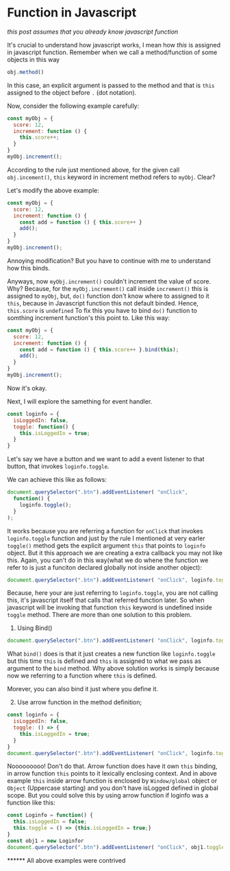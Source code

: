 # Function in Javascript


*this post assumes that you already know javascript function*



It's crucial to understand how javascript works, I mean how *this* is assigned in javascript function.
Remember when we call a method/function of some objects in this way 
```js
obj.method()
```
In this case, an explicit argument is passed to the method and that is `this` assigned to the object before `.` (dot notation).

Now, consider the following example carefully:

```js
const myObj = {
  score: 12,
  increment: function () {
    this.score++;
  }
}
myObj.increment();
```
According to the rule just mentioned above, for the given call `obj.incement()`, `this` keyword in increment method refers to `myObj`. Clear?

Let's modify the above example:

```js
const myObj = {
  score: 12,
  increment: function () {
    const add = function () { this.score++ }
    add();
  }
}
myObj.increment();
```
Annoying modification? But you have to continue with me to understand how this binds.

Anyways, now `myObj.increment()` couldn't increment the value of score. Why?
Because, for the `myObj.increment()` call inside `increment()` this is assigned to `myObj`, but, `do()` function don't know where to assigned to it `this`, because in Javascript function this not default binded. Hence, `this.score` is `undefined` To fix this you have to bind `do()` function to somthing increment function's this point to. Like this way:

```js
const myObj = {
  score: 12,
  increment: function () {
    const add = function () { this.score++ }.bind(this);
    add();
  }
}
myObj.increment();
```
Now it's okay.

Next, I will explore the samething for event handler.

```js
const loginfo = {
  isLoggedIn: false,
  toggle: function() {
    this.isLoggedIn = true;
  }
}
```
Let's say we have a button and we want to add a event listener to that button, that invokes `loginfo.toggle`.

We can achieve this like as follows:
```js
document.querySelector(".btn").addEventListener( "onClick", 
  function() {
    loginfo.toggle();
  }
);
```
It works because you are referring a function for `onClick` that invokes `loginfo.toggle` function and just by the rule I mentioned at very earler `toggle()` method gets the explicit argument `this` that points to `loginfo` object. But it this approach we are creating a extra callback you may not like this. Again, you can't do in this way(what we do whene the function we refer to is just a funciton declared globally not inside another object):
```js
document.querySelector(".btn").addEventListener( "onClick", loginfo.toggle);
```
Because, here your are just referring to `loginfo.toggle`, you are not calling this, it's javascript itself that calls that referred function later. So when javascript will be invoking that function `this` keyword is undefined inside `toggle` method. 
There are more than one solution to this problem.

1. Using Bind()
```js
document.querySelector(".btn").addEventListener( "onClick", loginfo.toggle.bind(loginfo));
```
What `bind()` does is that it just creates a new function like `loginfo.toggle` but this time `this` is defined and `this` is assigned to what we pass as argument to the `bind` method. Why above solution works is simply because now we referring to a function where `this` is defined.

Morever, you can also bind it just where you define it.

2. Use arrow function in the method definition;
```js
const loginfo = {
  isLoggedIn: false,
  toggle: () => {
    this.isLoggedIn = true;
  }
}
document.querySelector(".btn").addEventListener( "onClick", loginfo.toggle);
```
Nooooooooo! Don't do that. 
Arrow function does have it own `this` binding, in arrow function `this` points to it lexically enclosing context. And in above example `this` inside arrow function is enclosed by `Window/global` object or `Object` (Uppercase starting) and you don't have isLogged defined in global scope. But you could solve this by using arrow function if loginfo was a function like this:
```js
const Loginfo = function() {
  this.isLoggedIn = false;
  this.toggle = () => {this.isLoggedIn = true;}
}
const obj1 = new Loginfor
document.querySelector(".btn").addEventListener( "onClick", obj1.toggle);
```

































****** All above examples were contrived 